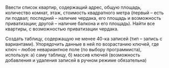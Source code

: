 Ввести список квартир, содержащий адрес, общую площадь, количество комнат, этаж, стоимость квадратного метра (первый – есть ли подвал; последний – наличие чердака, его площадь и возможность приватизации; другой – наличие балкона и его площадь). Найти все квартиры, с возможностью приватизации чердака.

Создать таблицу, содержащую не менее 40-ка записей (тип – запись с вариантами). Упорядочить данные в ней по возрастанию ключей, где ключ – любое невариантное поле (по выбору программиста), используя:  а) саму таблицу, б) массив ключей (возможность добавления и удаления записей в ручном режиме обязательна)

